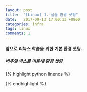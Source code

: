 ```yaml
---
layout: post
title:  "[Linux] 1. 실습 환경 셋팅"
date:   2017-09-13 17:00:13 +0800
categories: infra
tags: linux
comments: 1
---
```

**앞으로 리눅스 학습을 위한 기본 환경 셋팅.**

##### 버추얼 박스를 이용해 환경 셋팅

{% highlight python linenos %}

{% endhighlight %}
